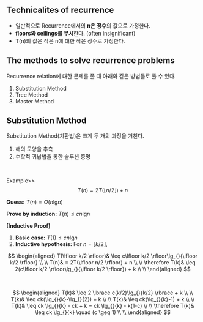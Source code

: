 ## Technicalites of recurrence
- 일반적으로 Recurrence에서의 **n은 정수**의 값으로 가정한다.
- **floors와 ceilings를 무시**한다. (often insignificant)
- T(n)의 값은 작은 n에 대한 작은 상수로 가정한다.

## The methods to solve recurrence problems
Recurrence relation에 대한 문제를 풀 때 아래와 같은 방법들로 풀 수 있다.
1. Substitution Method
2. Tree Method
3. Master Method

## Substitution Method
Substitution Method(치환법)은 크게 두 개의 과정을 거친다.
1. 해의 모양을 추측
2. 수학적 귀납법을 통한 솔루션 증명

<br>

Example>>
$$T(n) = 2T(\lfloor n/2 \rfloor) + n$$

**Guess:** $T(n) = O(n\lg_{}{n})$

**Prove by induction:** $T(n) \leq cn\lg_{}{n}$

**[Inductive Proof]**
1. **Basic case:** $T(1) \leq cn\lg_{}{n}$
2. **Inductive hypothesis:** For $n=\lfloor k/2 \rfloor$,

$$
\begin{aligned}
T(\lfloor k/2 \rfloor)& \leq c\lfloor k/2 \rfloor\lg_{}{\lfloor k/2 \rfloor} \\ \\
T(n)& = 2T(\lfloor n/2 \rfloor) + n \\ \\
\therefore T(k)& \leq 2(c\lfloor k/2 \rfloor\lg_{}{\lfloor k/2 \rfloor}) + k \\ \\
\end{aligned}
$$

<br>

$$
\begin{aligned}
T(k)& \leq 2 \lbrace c(k/2)\lg_{}{k/2} \rbrace + k \\ \\
T(k)& \leq ck(\lg_{}{k}-\lg_{}{2}) + k \\ \\
T(k)& \leq ck(\lg_{}{k}-1) + k \\ \\
T(k)& \leq ck \lg_{}{k} - ck + k = ck \lg_{}{k} - k(1-c) \\ \\
\therefore T(k)& \leq ck \lg_{}{k} \quad (c \geq 1) \\ \\
\end{aligned}
$$